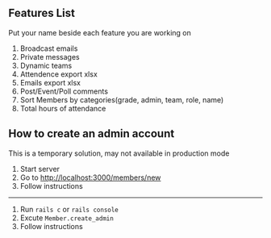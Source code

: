 ## Features List
Put your name beside each feature you are working on

1. Broadcast emails
2. Private messages
3. Dynamic teams
4. Attendence export xlsx
5. Emails export xlsx
6. Post/Event/Poll comments
7. Sort Members by categories(grade, admin, team, role, name)
8. Total hours of attendance

## How to create an admin account

This is a temporary solution, may not available in production mode

1. Start server
2. Go to <http://localhost:3000/members/new>
3. Follow instructions

----

1. Run `rails c` or `rails console`
2. Excute `Member.create_admin`
3. Follow instructions
